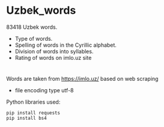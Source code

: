 # Uzbek_words
83418 Uzbek words. 
* Type of words. 
* Spelling of words in the Cyrillic alphabet. 
* Division of words into syllables. 
* Rating of words on imlo.uz site
#
Words are taken from https://imlo.uz/ based on web scraping

* file encoding type utf-8

Python libraries used:
``` 
pip install requests
pip install bs4
```
